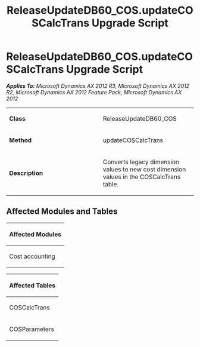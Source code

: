 ﻿---
title: ReleaseUpdateDB60_COS.updateCOSCalcTrans Upgrade Script
TOCTitle: ReleaseUpdateDB60_COS.updateCOSCalcTrans Upgrade Script
ms:assetid: 7beeb785-4dc7-209a-ad55-b27019da8b8d
ms:mtpsurl: https://msdn.microsoft.com/en-us/library/JJ719456(v=AX.60)
ms:contentKeyID: 49709246
ms.date: 05/18/2015
mtps_version: v=AX.60
---

# ReleaseUpdateDB60\_COS.updateCOSCalcTrans Upgrade Script 


_**Applies To:** Microsoft Dynamics AX 2012 R3, Microsoft Dynamics AX 2012 R2, Microsoft Dynamics AX 2012 Feature Pack, Microsoft Dynamics AX 2012_

<table>
<colgroup>
<col style="width: 50%" />
<col style="width: 50%" />
</colgroup>
<tbody>
<tr class="odd">
<td><p><strong>Class</strong></p></td>
<td><p>ReleaseUpdateDB60_COS</p></td>
</tr>
<tr class="even">
<td><p><strong>Method</strong></p></td>
<td><p>updateCOSCalcTrans</p></td>
</tr>
<tr class="odd">
<td><p><strong>Description</strong></p></td>
<td><p>Converts legacy dimension values to new cost dimension values in the COSCalcTrans table.</p></td>
</tr>
</tbody>
</table>


## Affected Modules and Tables

<table>
<colgroup>
<col style="width: 100%" />
</colgroup>
<thead>
<tr class="header">
<th><p>Affected Modules</p></th>
</tr>
</thead>
<tbody>
<tr class="odd">
<td><p>Cost accounting</p></td>
</tr>
</tbody>
</table>


<table>
<colgroup>
<col style="width: 100%" />
</colgroup>
<thead>
<tr class="header">
<th><p>Affected Tables</p></th>
</tr>
</thead>
<tbody>
<tr class="odd">
<td><p>COSCalcTrans</p></td>
</tr>
<tr class="even">
<td><p>COSParameters</p></td>
</tr>
</tbody>
</table>

  


